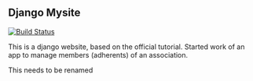 ## Django Mysite
[![Build Status](https://travis-ci.org/gde82/mysite.svg)](https://travis-ci.org/gde82/mysite)

This is a django website, based on the official tutorial.
Started work of an app to manage members (adherents) of an association.

This needs to be renamed

